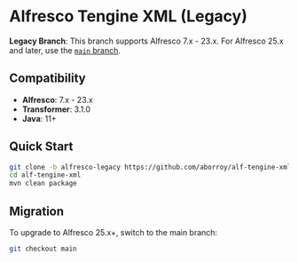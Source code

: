 # Alfresco Tengine XML (Legacy)

**Legacy Branch**: This branch supports Alfresco 7.x - 23.x. For Alfresco 25.x and later, use the [`main` branch](https://github.com/aborroy/alf-tengine-xml).

## Compatibility

- **Alfresco**: 7.x - 23.x
- **Transformer**: 3.1.0
- **Java**: 11+

## Quick Start

```bash
git clone -b alfresco-legacy https://github.com/aborroy/alf-tengine-xml.git
cd alf-tengine-xml
mvn clean package
```

## Migration

To upgrade to Alfresco 25.x+, switch to the main branch:

```bash
git checkout main
```